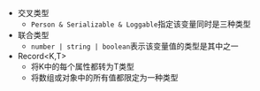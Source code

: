 + 交叉类型
    + `Person & Serializable & Loggable`指定该变量同时是三种类型
+ 联合类型
    + `number | string | boolean`表示该变量值的类型是其中之一
+ Record<K,T>
    + 将K中的每个属性都转为T类型
    + 将数组或对象中的所有值都限定为一种类型